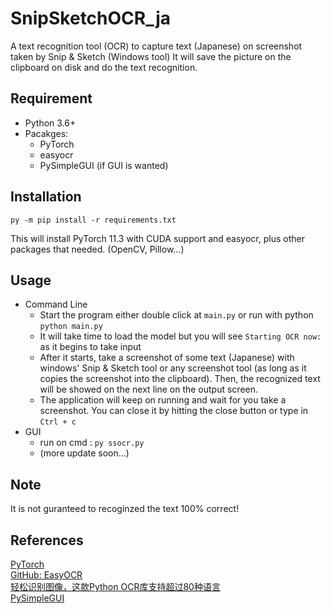 # SnipSketchOCR_ja
A text recognition tool (OCR) to capture text (Japanese) on screenshot taken by Snip & Sketch (Windows tool)
It will save the picture on the clipboard on disk and do the text recognition.

## Requirement
* Python 3.6+
* Pacakges:
  * PyTorch
  * easyocr
  * PySimpleGUI (if GUI is wanted)


## Installation
```
py -m pip install -r requirements.txt
```  
This will install PyTorch 11.3 with CUDA support and easyocr, plus other packages that needed. (OpenCV, Pillow...)

## Usage
* Command Line 
  * Start the program either double click at `main.py` or run with python `python main.py`
  * It will take time to load the model but you will see `Starting OCR now:` as it begins to take input
  * After it starts, take a screenshot of some text (Japanese) with windows' Snip & Sketch tool or any screenshot tool (as long as it copies the screenshot into the clipboard).
  Then, the recognized text will be showed on the next line on the output screen.
  * The application will keep on running and wait for you take a screenshot. You can close it by hitting the close button or type in  
  `Ctrl + c`
* GUI
  * run on cmd : ```py ssocr.py```
  * (more update soon...)

## Note
It is not guranteed to recoginzed the text 100% correct!

## References
[PyTorch](https://pytorch.org/)  
[GitHub: EasyOCR](https://github.com/JaidedAI/EasyOCR)  
[轻松识别图像，这款Python OCR库支持超过80种语言](https://zhuanlan.zhihu.com/p/342686109)  
[PySimpleGUI](https://pysimplegui.readthedocs.io/en/latest/)
